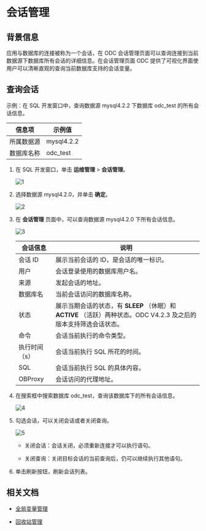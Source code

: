 # 会话管理

## 背景信息

应用与数据库的连接被称为一个会话，在 ODC 会话管理页面可以查询连接到当前数据源下数据库所有会话的详细信息。在会话管理页面 ODC 提供了可视化界面使用户可以清晰直观的查询当前数据库支持的会话变量。

## 查询会话

示例：在 SQL 开发窗口中，查询数据源 mysql4.2.2 下数据库 odc_test 的所有会话信息。

| 信息项 | 示例值 |
| ------ | ------ |
|所属数据源|mysql4.2.2 |
|数据库名称|odc_test|

1. 在 SQL 开发窗口，单击 **运维管理** > **会话管理**。

    ![1](https://obbusiness-private.oss-cn-shanghai.aliyuncs.com/doc/img/odc/420/database-operation-and-maintenance/session-management/1.png)

2. 选择数据源 mysql4.2.0，并单击 **确定**。

    ![2](https://obbusiness-private.oss-cn-shanghai.aliyuncs.com/doc/img/odc/423/400.connection-management/300.database-operation-and-maintenance/100.session-management/2.png)

3. 在 **会话管理** 页面中，可以查询数据源 mysql4.2.0 下所有会话信息。

    ![3](https://obbusiness-private.oss-cn-shanghai.aliyuncs.com/doc/img/odc/423/400.connection-management/300.database-operation-and-maintenance/100.session-management/3.png)

    |  会话信息   |说明 |
    |---------|------------------|
    | 会话 ID   | 展示当前会话的 ID，是会话的唯一标识。|
    | 用户      | 会话登录使用的数据库用户名。 |
    | 来源      | 发起会话的地址。 |
    | 数据库名    | 当前会话访问的数据库名称。  |
    | 状态      | 展示当期会话的状态，有 **SLEEP** （休眠）和 **ACTIVE** （活跃）两种状态。ODC V4.2.3 及之后的版本支持筛选会话状态。 |
    | 命令      | 会话当前执行的命令类型。   |
    | 执行时间（s） | 会话当前执行 SQL 所花的时间。 |
    | SQL     | 会话当前执行 SQL 的具体内容。  |
    | OBProxy | 会话访问的代理地址。     |

4. 在搜索框中搜索数据库 odc_test，查询该数据库下的所有会话信息。

    ![4](https://obbusiness-private.oss-cn-shanghai.aliyuncs.com/doc/img/odc/423/400.connection-management/300.database-operation-and-maintenance/100.session-management/4.png)

5. 勾选会话，可以关闭会话或者关闭查询。

    ![5](https://obbusiness-private.oss-cn-shanghai.aliyuncs.com/doc/img/odc/423/400.connection-management/300.database-operation-and-maintenance/100.session-management/5.png)

    - 关闭会话：会话关闭，必须重新连接才可以执行语句。

    - 关闭查询：关闭目标会话的当前查询后，仍可以继续执行其他语句。

6. 单击刷新按钮，刷新会话列表。


## 相关文档

- [全局变量管理](../300.database-operation-and-maintenance/200.global-variable.md)

- [回收站管理](../300.database-operation-and-maintenance/300.recycle-bin.md)
